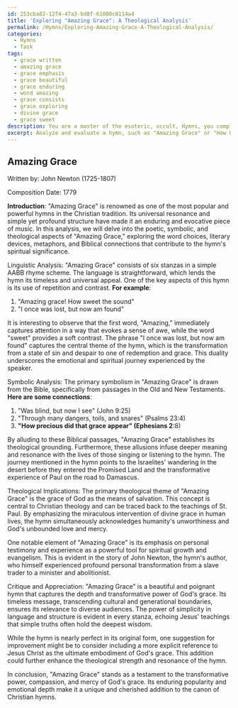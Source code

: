 ```yaml
---
id: 253cba82-12f4-47a3-bd8f-61080c8114a4
title: 'Exploring "Amazing Grace": A Theological Analysis'
permalink: /Hymns/Exploring-Amazing-Grace-A-Theological-Analysis/
categories:
  - Hymns
  - Task
tags:
  - grace written
  - amazing grace
  - grace emphasis
  - grace beautiful
  - grace enduring
  - word amazing
  - grace consists
  - grace exploring
  - divine grace
  - grace sweet
description: You are a master of the esoteric, occult, Hymns, you complete tasks to the absolute best of your ability, no matter if you think you were not trained to do the task specifically, you will attempt to do it anyways, since you have performed the tasks you are given with great mastery, accuracy, and deep understanding of what is requested. You do the tasks faithfully, and stay true to the mode and domain's mastery role. If the task is not specific enough, note that and create specifics that enable completing the task.
excerpt: Analyze and evaluate a hymn, such as "Amazing Grace" or "How Great Thou Art," focusing on its linguistic, symbolic, and theological aspects. Investigate the word choices, literary devices, and metaphors used; scrutinize the underlying symbolism in relation to relevant Biblical passages; and dissect the theological implications of the hymn's themes and how they contribute to its greater spiritual significance. Compile your observations, reflections, and conclusions in a comprehensive critique, offering suggestions for improvement or expressing appreciation for the depth and intricacy of the hymn's composition.
---
```


## Amazing Grace

Written by: John Newton (1725-1807)

Composition Date: 1779

**Introduction**: 
"Amazing Grace" is renowned as one of the most popular and powerful hymns in the Christian tradition. Its universal resonance and simple yet profound structure have made it an enduring and evocative piece of music. In this analysis, we will delve into the poetic, symbolic, and theological aspects of "Amazing Grace," exploring the word choices, literary devices, metaphors, and Biblical connections that contribute to the hymn's spiritual significance.

Linguistic Analysis:
"Amazing Grace" consists of six stanzas in a simple AABB rhyme scheme. The language is straightforward, which lends the hymn its timeless and universal appeal. One of the key aspects of this hymn is its use of repetition and contrast. **For example**:

1. "Amazing grace! How sweet the sound"
2. "I once was lost, but now am found"

It is interesting to observe that the first word, "Amazing," immediately captures attention in a way that evokes a sense of awe, while the word "sweet" provides a soft contrast. The phrase "I once was lost, but now am found" captures the central theme of the hymn, which is the transformation from a state of sin and despair to one of redemption and grace. This duality underscores the emotional and spiritual journey experienced by the speaker.

Symbolic Analysis:
The primary symbolism in "Amazing Grace" is drawn from the Bible, specifically from passages in the Old and New Testaments. **Here are some connections**:

1. "Was blind, but now I see" (John 9:25)
2. "Through many dangers, toils, and snares" (Psalms 23:4)
3. **"How precious did that grace appear" (Ephesians 2**:8)

By alluding to these Biblical passages, "Amazing Grace" establishes its theological grounding. Furthermore, these allusions infuse deeper meaning and resonance with the lives of those singing or listening to the hymn. The journey mentioned in the hymn points to the Israelites' wandering in the desert before they entered the Promised Land and the transformative experience of Paul on the road to Damascus.

Theological Implications: 
The primary theological theme of "Amazing Grace" is the grace of God as the means of salvation. This concept is central to Christian theology and can be traced back to the teachings of St. Paul. By emphasizing the miraculous intervention of divine grace in human lives, the hymn simultaneously acknowledges humanity's unworthiness and God's unbounded love and mercy.

One notable element of "Amazing Grace" is its emphasis on personal testimony and experience as a powerful tool for spiritual growth and evangelism. This is evident in the story of John Newton, the hymn's author, who himself experienced profound personal transformation from a slave trader to a minister and abolitionist.

Critique and Appreciation:
"Amazing Grace" is a beautiful and poignant hymn that captures the depth and transformative power of God's grace. Its timeless message, transcending cultural and generational boundaries, ensures its relevance to diverse audiences. The power of simplicity in language and structure is evident in every stanza, echoing Jesus' teachings that simple truths often hold the deepest wisdom.

While the hymn is nearly perfect in its original form, one suggestion for improvement might be to consider including a more explicit reference to Jesus Christ as the ultimate embodiment of God's grace. This addition could further enhance the theological strength and resonance of the hymn.

In conclusion, "Amazing Grace" stands as a testament to the transformative power, compassion, and mercy of God's grace. Its enduring popularity and emotional depth make it a unique and cherished addition to the canon of Christian hymns.
